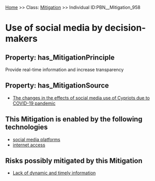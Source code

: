 [Home](https://github.com/mm80843/T3.5/blob/main/docs/index.md) >> Class: [Mitigation](https://github.com/mm80843/T3.5/tree/main/docs/Mitigation/index.md) >> Individual ID:PBN__Mitigation_958 

# __Use of social media by decision-makers__

## Property: has_MitigationPrinciple

Provide real-time information and increase transparency

## Property: has_MitigationSource

* [The changes in the effects of social media use of Cypriots due to COVID-19 pandemic](https://github.com/mm80843/T3.5/blob/main/docs/Article/PBN__Article_185.md)

## This Mitigation is enabled by the following technologies

* [social media platforms](https://github.com/mm80843/T3.5/blob/main/docs/Technology/PBN__Technology_47.md)
* [internet access](https://github.com/mm80843/T3.5/blob/main/docs/Technology/PBN__Technology_1211.md)

## Risks possibly mitigated by this Mitigation

* [Lack of dynamic and timely information](https://github.com/mm80843/T3.5/blob/main/docs/Risk/PBN__Risk_2829.md)

